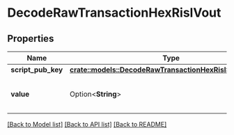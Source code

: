 # DecodeRawTransactionHexRislVout

## Properties

Name | Type | Description | Notes
------------ | ------------- | ------------- | -------------
**script_pub_key** | [**crate::models::DecodeRawTransactionHexRislScriptPubKey**](DecodeRawTransactionHexRISL_scriptPubKey.md) |  | 
**value** | Option<**String**> | Represents the sent/received amount. | [optional]

[[Back to Model list]](../README.md#documentation-for-models) [[Back to API list]](../README.md#documentation-for-api-endpoints) [[Back to README]](../README.md)



